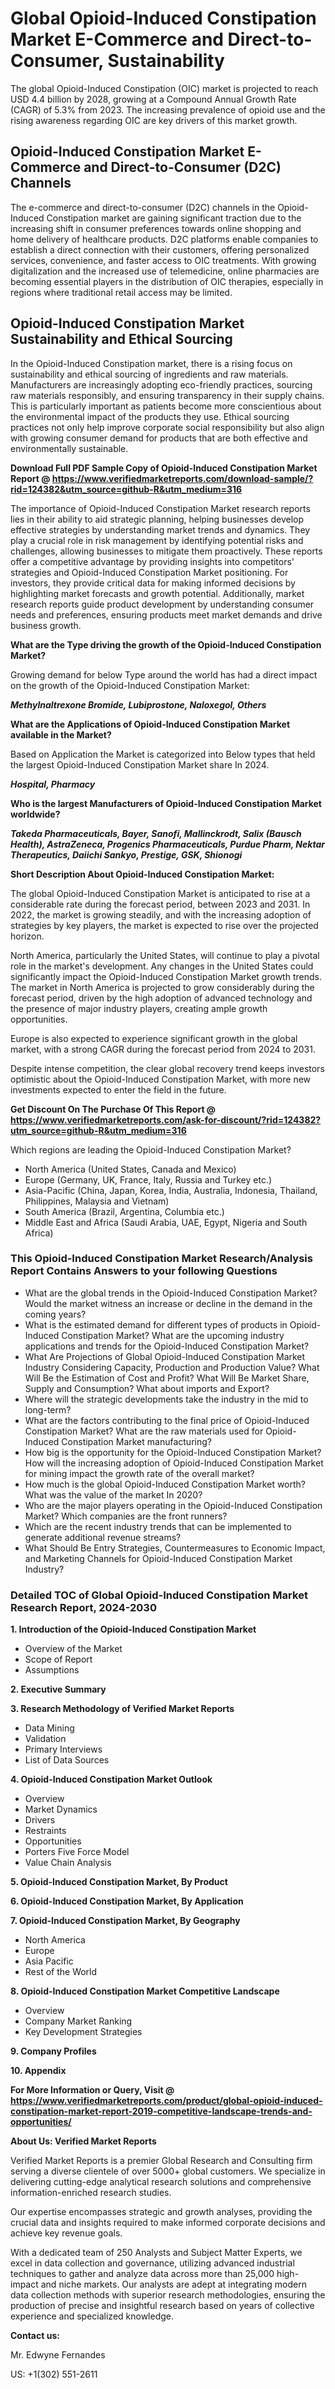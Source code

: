 <h1>Global Opioid-Induced Constipation Market E-Commerce and Direct-to-Consumer, Sustainability</h1><p class=""><p>The global Opioid-Induced Constipation (OIC) market is projected to reach USD 4.4 billion by 2028, growing at a Compound Annual Growth Rate (CAGR) of 5.3% from 2023. The increasing prevalence of opioid use and the rising awareness regarding OIC are key drivers of this market growth.</p><h2>Opioid-Induced Constipation Market E-Commerce and Direct-to-Consumer (D2C) Channels</h2><p>The e-commerce and direct-to-consumer (D2C) channels in the Opioid-Induced Constipation market are gaining significant traction due to the increasing shift in consumer preferences towards online shopping and home delivery of healthcare products. D2C platforms enable companies to establish a direct connection with their customers, offering personalized services, convenience, and faster access to OIC treatments. With growing digitalization and the increased use of telemedicine, online pharmacies are becoming essential players in the distribution of OIC therapies, especially in regions where traditional retail access may be limited.</p><h2>Opioid-Induced Constipation Market Sustainability and Ethical Sourcing</h2><p>In the Opioid-Induced Constipation market, there is a rising focus on sustainability and ethical sourcing of ingredients and raw materials. Manufacturers are increasingly adopting eco-friendly practices, sourcing raw materials responsibly, and ensuring transparency in their supply chains. This is particularly important as patients become more conscientious about the environmental impact of the products they use. Ethical sourcing practices not only help improve corporate social responsibility but also align with growing consumer demand for products that are both effective and environmentally sustainable.</p></p><p class=""><strong>Download Full PDF Sample Copy of Opioid-Induced Constipation Market Report @ <a href="https://www.verifiedmarketreports.com/download-sample/?rid=124382&utm_source=github-R&utm_medium=316" target="_blank">https://www.verifiedmarketreports.com/download-sample/?rid=124382&utm_source=github-R&utm_medium=316</a></strong></p><p>The importance of&nbsp;Opioid-Induced Constipation Market research reports lies in their ability to aid strategic planning, helping businesses develop effective strategies by understanding market trends and dynamics. They play a crucial role in risk management by identifying potential risks and challenges, allowing businesses to mitigate them proactively. These reports offer a competitive advantage by providing insights into competitors' strategies and Opioid-Induced Constipation Market positioning. For investors, they provide critical data for making informed decisions by highlighting market forecasts and growth potential. Additionally, market research reports guide product development by understanding consumer needs and preferences, ensuring products meet market demands and drive business growth.</p><p><strong>What are the&nbsp;Type driving the growth of the Opioid-Induced Constipation Market?</strong></p><p id="" class="">Growing demand for below Type around the world has had a direct impact on the growth of the Opioid-Induced Constipation Market:</p><p class=""><em><strong>Methylnaltrexone Bromide, Lubiprostone, Naloxegol, Others</strong></em></p><p class=""><strong>What are the&nbsp;Applications&nbsp;of Opioid-Induced Constipation Market available in the Market?</strong></p><p id="" class="">Based on Application the Market is categorized into Below types that held the largest Opioid-Induced Constipation Market share In 2024.</p><p class=""><em><strong>Hospital, Pharmacy</strong></em></p><p class=""><strong>Who is the largest Manufacturers of Opioid-Induced Constipation Market worldwide?</strong></p><p><em><strong>Takeda Pharmaceuticals, Bayer, Sanofi, Mallinckrodt, Salix (Bausch Health), AstraZeneca, Progenics Pharmaceuticals, Purdue Pharm, Nektar Therapeutics, Daiichi Sankyo, Prestige, GSK, Shionogi</strong></em></p><p id="" class=""><strong>Short Description About Opioid-Induced Constipation Market:</strong></p><p>The global Opioid-Induced Constipation Market is anticipated to rise at a considerable rate during the forecast period, between 2023 and 2031. In 2022, the market is growing steadily, and with the increasing adoption of strategies by key players, the market is expected to rise over the projected horizon.</p><p>North America, particularly the United States, will continue to play a pivotal role in the market's development. Any changes in the United States could significantly impact the Opioid-Induced Constipation Market growth trends. The market in North America is projected to grow considerably during the forecast period, driven by the high adoption of advanced technology and the presence of major industry players, creating ample growth opportunities.</p><p>Europe is also expected to experience significant growth in the global market, with a strong CAGR during the forecast period from 2024 to 2031.</p><p>Despite intense competition, the clear global recovery trend keeps investors optimistic about the Opioid-Induced Constipation Market, with more new investments expected to enter the field in the future.</p><p id="" class=""><strong>Get Discount On The Purchase Of This Report @ <a href="https://www.verifiedmarketreports.com/ask-for-discount/?rid=124382?utm_source=github-R&utm_medium=316" target="_blank">https://www.verifiedmarketreports.com/ask-for-discount/?rid=124382?utm_source=github-R&utm_medium=316</a></strong></p><p class="">Which regions are leading the Opioid-Induced Constipation Market?</p><ul><li>North America (United States, Canada and Mexico)</li><li>Europe (Germany, UK, France, Italy, Russia and Turkey etc.)</li><li>Asia-Pacific (China, Japan, Korea, India, Australia, Indonesia, Thailand, Philippines, Malaysia and Vietnam)</li><li>South America (Brazil, Argentina, Columbia etc.)</li><li>Middle East and Africa (Saudi Arabia, UAE, Egypt, Nigeria and South Africa)</li></ul><h3 id="" class="">This Opioid-Induced Constipation Market Research/Analysis Report Contains Answers to your following Questions</h3><ul><li>What are the global trends in the Opioid-Induced Constipation Market? Would the market witness an increase or decline in the demand in the coming years?</li><li>What is the estimated demand for different types of products in Opioid-Induced Constipation Market? What are the upcoming industry applications and trends for the Opioid-Induced Constipation Market?</li><li>What Are Projections of Global Opioid-Induced Constipation Market Industry Considering Capacity, Production and Production Value? What Will Be the Estimation of Cost and Profit? What Will Be Market Share, Supply and Consumption? What about imports and Export?</li><li>Where will the strategic developments take the industry in the mid to long-term?</li><li>What are the factors contributing to the final price of Opioid-Induced Constipation Market? What are the raw materials used for Opioid-Induced Constipation Market manufacturing?</li><li>How big is the opportunity for the Opioid-Induced Constipation Market? How will the increasing adoption of Opioid-Induced Constipation Market for mining impact the growth rate of the overall market?</li><li>How much is the global Opioid-Induced Constipation Market worth? What was the value of the market In 2020?</li><li>Who are the major players operating in the Opioid-Induced Constipation Market? Which companies are the front runners?</li><li>Which are the recent industry trends that can be implemented to generate additional revenue streams?</li><li>What Should Be Entry Strategies, Countermeasures to Economic Impact, and Marketing Channels for Opioid-Induced Constipation Market Industry?</li></ul><h3 id="" class="">Detailed TOC of Global Opioid-Induced Constipation Market Research Report, 2024-2030</h3><p id="" class=""><strong>1. Introduction of the Opioid-Induced Constipation Market</strong></p><ul><li>Overview of the Market</li><li>Scope of Report</li><li>Assumptions</li></ul><p id="" class=""><strong>2. Executive Summary</strong></p><p id="" class=""><strong>3. Research Methodology of Verified Market Reports</strong></p><ul><li>Data Mining</li><li>Validation</li><li>Primary Interviews</li><li>List of Data Sources</li></ul><p id="" class=""><strong>4. Opioid-Induced Constipation Market Outlook</strong></p><ul><li>Overview</li><li>Market Dynamics</li><li>Drivers</li><li>Restraints</li><li>Opportunities</li><li>Porters Five Force Model</li><li>Value Chain Analysis</li></ul><p id="" class=""><strong>5. Opioid-Induced Constipation Market, By Product</strong></p><p id="" class=""><strong>6. Opioid-Induced Constipation Market, By Application</strong></p><p id="" class=""><strong>7. Opioid-Induced Constipation Market, By Geography</strong></p><ul><li>North America</li><li>Europe</li><li>Asia Pacific</li><li>Rest of the World</li></ul><p id="" class=""><strong>8. Opioid-Induced Constipation Market Competitive Landscape</strong></p><ul><li>Overview</li><li>Company Market Ranking</li><li>Key Development Strategies</li></ul><p id="" class=""><strong>9. Company Profiles</strong></p><p id="" class=""><strong>10. Appendix</strong></p><p id="" class=""><strong>For More Information or Query, Visit @ <a href="https://www.verifiedmarketreports.com/product/global-opioid-induced-constipation-market-report-2019-competitive-landscape-trends-and-opportunities/" target="_blank">https://www.verifiedmarketreports.com/product/global-opioid-induced-constipation-market-report-2019-competitive-landscape-trends-and-opportunities/</a></strong></p><p id="" class=""><strong>About Us: Verified Market Reports</strong></p><p id="" class="">Verified Market Reports is a premier Global Research and Consulting firm serving a diverse clientele of over 5000+ global customers. We specialize in delivering cutting-edge analytical research solutions and comprehensive information-enriched research studies.</p><p id="" class="">Our expertise encompasses strategic and growth analyses, providing the crucial data and insights required to make informed corporate decisions and achieve key revenue goals.</p><p id="" class="">With a dedicated team of 250 Analysts and Subject Matter Experts, we excel in data collection and governance, utilizing advanced industrial techniques to gather and analyze data across more than 25,000 high-impact and niche markets. Our analysts are adept at integrating modern data collection methods with superior research methodologies, ensuring the production of precise and insightful research based on years of collective experience and specialized knowledge.</p><p id="" class=""><strong>Contact us:</strong></p><p id="" class="">Mr. Edwyne Fernandes</p><p id="" class="">US: +1(302) 551-2611</p>